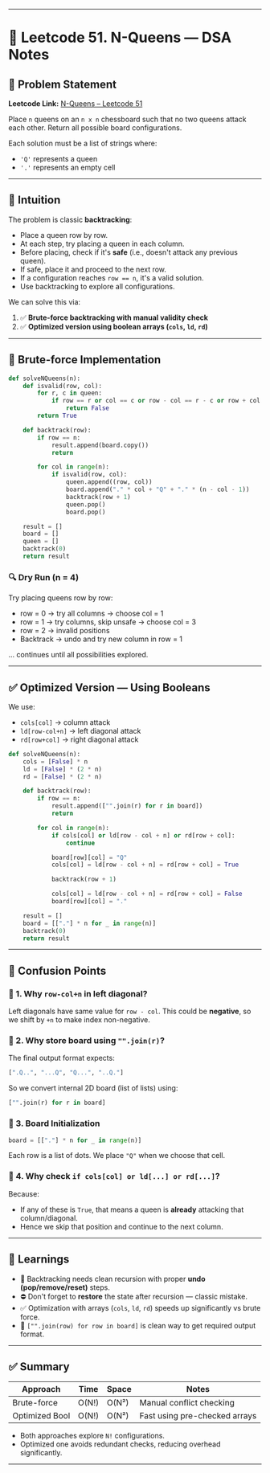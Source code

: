 
---

# 🧠 Leetcode 51. N-Queens — DSA Notes

## 🧾 Problem Statement

**Leetcode Link:** [N-Queens – Leetcode 51](https://leetcode.com/problems/n-queens/)

Place `n` queens on an `n x n` chessboard such that no two queens attack each other. Return all possible board configurations.

Each solution must be a list of strings where:

* `'Q'` represents a queen
* `'.'` represents an empty cell

---

## 🌟 Intuition

The problem is classic **backtracking**:

* Place a queen row by row.
* At each step, try placing a queen in each column.
* Before placing, check if it's **safe** (i.e., doesn't attack any previous queen).
* If safe, place it and proceed to the next row.
* If a configuration reaches `row == n`, it's a valid solution.
* Use backtracking to explore all configurations.

We can solve this via:

1. ✅ **Brute-force backtracking with manual validity check**
2. ✅ **Optimized version using boolean arrays (`cols`, `ld`, `rd`)**

---

## 🔨 Brute-force Implementation

```python
def solveNQueens(n):
    def isvalid(row, col):
        for r, c in queen:
            if row == r or col == c or row - col == r - c or row + col == r + c:
                return False
        return True

    def backtrack(row):
        if row == n:
            result.append(board.copy())
            return

        for col in range(n):
            if isvalid(row, col):
                queen.append((row, col))
                board.append("." * col + "Q" + "." * (n - col - 1))
                backtrack(row + 1)
                queen.pop()
                board.pop()

    result = []
    board = []
    queen = []
    backtrack(0)
    return result
```

### 🔍 Dry Run (n = 4)

Try placing queens row by row:

* row = 0 → try all columns → choose col = 1
* row = 1 → try columns, skip unsafe → choose col = 3
* row = 2 → invalid positions
* Backtrack → undo and try new column in row = 1

... continues until all possibilities explored.

---

## ✅ Optimized Version — Using Booleans

We use:

* `cols[col]` → column attack
* `ld[row-col+n]` → left diagonal attack
* `rd[row+col]` → right diagonal attack

```python
def solveNQueens(n):
    cols = [False] * n
    ld = [False] * (2 * n)
    rd = [False] * (2 * n)

    def backtrack(row):
        if row == n:
            result.append(["".join(r) for r in board])
            return

        for col in range(n):
            if cols[col] or ld[row - col + n] or rd[row + col]:
                continue

            board[row][col] = "Q"
            cols[col] = ld[row - col + n] = rd[row + col] = True

            backtrack(row + 1)

            cols[col] = ld[row - col + n] = rd[row + col] = False
            board[row][col] = "."

    result = []
    board = [["."] * n for _ in range(n)]
    backtrack(0)
    return result
```

---

## 🤔 Confusion Points

### 🔹 1. Why `row-col+n` in left diagonal?

Left diagonals have same value for `row - col`. This could be **negative**, so we shift by `+n` to make index non-negative.

### 🔹 2. Why store board using `"".join(r)`?

The final output format expects:

```python
[".Q..", "...Q", "Q...", "..Q."]
```

So we convert internal 2D board (list of lists) using:

```python
["".join(r) for r in board]
```

### 🔹 3. Board Initialization

```python
board = [["."] * n for _ in range(n)]
```

Each row is a list of dots. We place `"Q"` when we choose that cell.

### 🔹 4. Why check `if cols[col] or ld[...] or rd[...]`?

Because:

* If any of these is `True`, that means a queen is **already** attacking that column/diagonal.
* Hence we skip that position and continue to the next column.

---

## 🧠 Learnings

* 🔁 Backtracking needs clean recursion with proper **undo (pop/remove/reset)** steps.
* ⛔ Don't forget to **restore** the state after recursion — classic mistake.
* ✅ Optimization with arrays (`cols`, `ld`, `rd`) speeds up significantly vs brute force.
* 📌 `["".join(row) for row in board]` is clean way to get required output format.

---

## ✅ Summary

| Approach       | Time  | Space | Notes                         |
| -------------- | ----- | ----- | ----------------------------- |
| Brute-force    | O(N!) | O(N²) | Manual conflict checking      |
| Optimized Bool | O(N!) | O(N²) | Fast using pre-checked arrays |

* Both approaches explore `N!` configurations.
* Optimized one avoids redundant checks, reducing overhead significantly.

---

